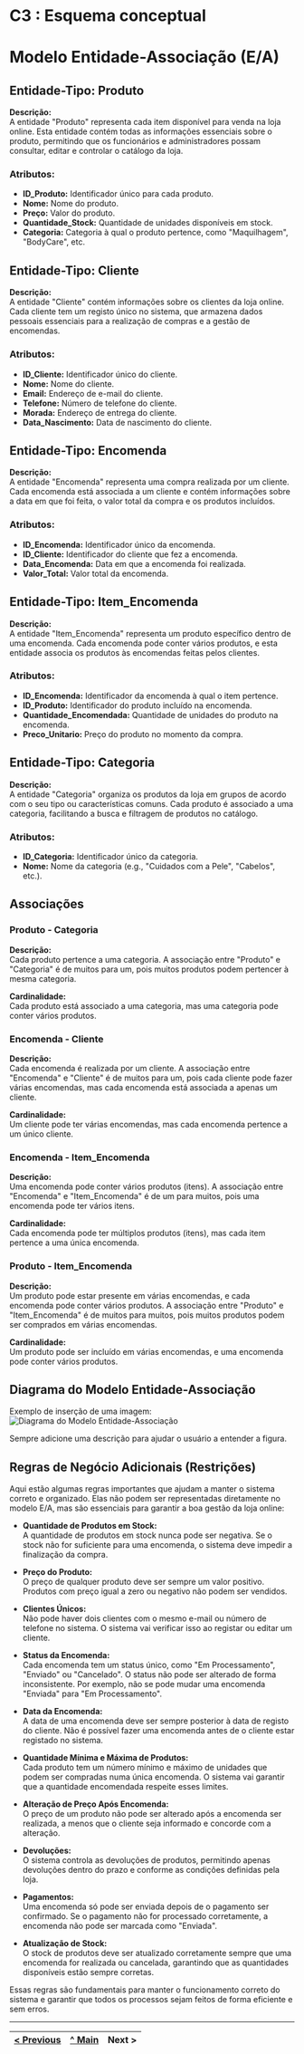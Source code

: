 # C3 : Esquema conceptual


# Modelo Entidade-Associação (E/A)

## Entidade-Tipo: Produto

**Descrição:**  
A entidade "Produto" representa cada item disponível para venda na loja online. Esta entidade contém todas as informações essenciais sobre o produto, permitindo que os funcionários e administradores possam consultar, editar e controlar o catálogo da loja.

### Atributos:
- **ID_Produto:** Identificador único para cada produto.
- **Nome:** Nome do produto.
- **Preço:** Valor do produto.
- **Quantidade_Stock:** Quantidade de unidades disponíveis em stock.
- **Categoria:** Categoria à qual o produto pertence, como "Maquilhagem", "BodyCare", etc.

## Entidade-Tipo: Cliente

**Descrição:**  
A entidade "Cliente" contém informações sobre os clientes da loja online. Cada cliente tem um registo único no sistema, que armazena dados pessoais essenciais para a realização de compras e a gestão de encomendas.

### Atributos:
- **ID_Cliente:** Identificador único do cliente.
- **Nome:** Nome do cliente.
- **Email:** Endereço de e-mail do cliente.
- **Telefone:** Número de telefone do cliente.
- **Morada:** Endereço de entrega do cliente.
- **Data_Nascimento:** Data de nascimento do cliente.

## Entidade-Tipo: Encomenda

**Descrição:**  
A entidade "Encomenda" representa uma compra realizada por um cliente. Cada encomenda está associada a um cliente e contém informações sobre a data em que foi feita, o valor total da compra e os produtos incluídos.

### Atributos:
- **ID_Encomenda:** Identificador único da encomenda.
- **ID_Cliente:** Identificador do cliente que fez a encomenda.
- **Data_Encomenda:** Data em que a encomenda foi realizada.
- **Valor_Total:** Valor total da encomenda.

## Entidade-Tipo: Item_Encomenda

**Descrição:**  
A entidade "Item_Encomenda" representa um produto específico dentro de uma encomenda. Cada encomenda pode conter vários produtos, e esta entidade associa os produtos às encomendas feitas pelos clientes.

### Atributos:
- **ID_Encomenda:** Identificador da encomenda à qual o item pertence.
- **ID_Produto:** Identificador do produto incluído na encomenda.
- **Quantidade_Encomendada:** Quantidade de unidades do produto na encomenda.
- **Preco_Unitario:** Preço do produto no momento da compra.

## Entidade-Tipo: Categoria

**Descrição:**  
A entidade "Categoria" organiza os produtos da loja em grupos de acordo com o seu tipo ou características comuns. Cada produto é associado a uma categoria, facilitando a busca e filtragem de produtos no catálogo.

### Atributos:
- **ID_Categoria:** Identificador único da categoria.
- **Nome:** Nome da categoria (e.g., "Cuidados com a Pele", "Cabelos", etc.).

## Associações

### Produto - Categoria

**Descrição:**  
Cada produto pertence a uma categoria. A associação entre "Produto" e "Categoria" é de muitos para um, pois muitos produtos podem pertencer à mesma categoria.

**Cardinalidade:**  
Cada produto está associado a uma categoria, mas uma categoria pode conter vários produtos.

### Encomenda - Cliente

**Descrição:**  
Cada encomenda é realizada por um cliente. A associação entre "Encomenda" e "Cliente" é de muitos para um, pois cada cliente pode fazer várias encomendas, mas cada encomenda está associada a apenas um cliente.

**Cardinalidade:**  
Um cliente pode ter várias encomendas, mas cada encomenda pertence a um único cliente.

### Encomenda - Item_Encomenda

**Descrição:**  
Uma encomenda pode conter vários produtos (itens). A associação entre "Encomenda" e "Item_Encomenda" é de um para muitos, pois uma encomenda pode ter vários itens.

**Cardinalidade:**  
Cada encomenda pode ter múltiplos produtos (itens), mas cada item pertence a uma única encomenda.

### Produto - Item_Encomenda

**Descrição:**  
Um produto pode estar presente em várias encomendas, e cada encomenda pode conter vários produtos. A associação entre "Produto" e "Item_Encomenda" é de muitos para muitos, pois muitos produtos podem ser comprados em várias encomendas.

**Cardinalidade:**  
Um produto pode ser incluído em várias encomendas, e uma encomenda pode conter vários produtos.

## Diagrama do Modelo Entidade-Associação

Exemplo de inserção de uma imagem:  
![Diagrama do Modelo Entidade-Associação](tcm25sibdg07/doc/imagens/diagrama.png)

Sempre adicione uma descrição para ajudar o usuário a entender a figura.

## Regras de Negócio Adicionais (Restrições)

Aqui estão algumas regras importantes que ajudam a manter o sistema correto e organizado. Elas não podem ser representadas diretamente no modelo E/A, mas são essenciais para garantir a boa gestão da loja online:

- **Quantidade de Produtos em Stock:**  
  A quantidade de produtos em stock nunca pode ser negativa. Se o stock não for suficiente para uma encomenda, o sistema deve impedir a finalização da compra.

- **Preço do Produto:**  
  O preço de qualquer produto deve ser sempre um valor positivo. Produtos com preço igual a zero ou negativo não podem ser vendidos.

- **Clientes Únicos:**  
  Não pode haver dois clientes com o mesmo e-mail ou número de telefone no sistema. O sistema vai verificar isso ao registar ou editar um cliente.

- **Status da Encomenda:**  
  Cada encomenda tem um status único, como "Em Processamento", "Enviado" ou "Cancelado". O status não pode ser alterado de forma inconsistente. Por exemplo, não se pode mudar uma encomenda "Enviada" para "Em Processamento".

- **Data da Encomenda:**  
  A data de uma encomenda deve ser sempre posterior à data de registo do cliente. Não é possível fazer uma encomenda antes de o cliente estar registado no sistema.

- **Quantidade Mínima e Máxima de Produtos:**  
  Cada produto tem um número mínimo e máximo de unidades que podem ser compradas numa única encomenda. O sistema vai garantir que a quantidade encomendada respeite esses limites.

- **Alteração de Preço Após Encomenda:**  
  O preço de um produto não pode ser alterado após a encomenda ser realizada, a menos que o cliente seja informado e concorde com a alteração.

- **Devoluções:**  
  O sistema controla as devoluções de produtos, permitindo apenas devoluções dentro do prazo e conforme as condições definidas pela loja.

- **Pagamentos:**  
  Uma encomenda só pode ser enviada depois de o pagamento ser confirmado. Se o pagamento não for processado corretamente, a encomenda não pode ser marcada como "Enviada".

- **Atualização de Stock:**  
  O stock de produtos deve ser atualizado corretamente sempre que uma encomenda for realizada ou cancelada, garantindo que as quantidades disponíveis estão sempre corretas.

Essas regras são fundamentais para manter o funcionamento correto do sistema e garantir que todos os processos sejam feitos de forma eficiente e sem erros.


---
[< Previous](rei02.md) | [^ Main](/../../) | Next >
:--- | :---: | ---: 
